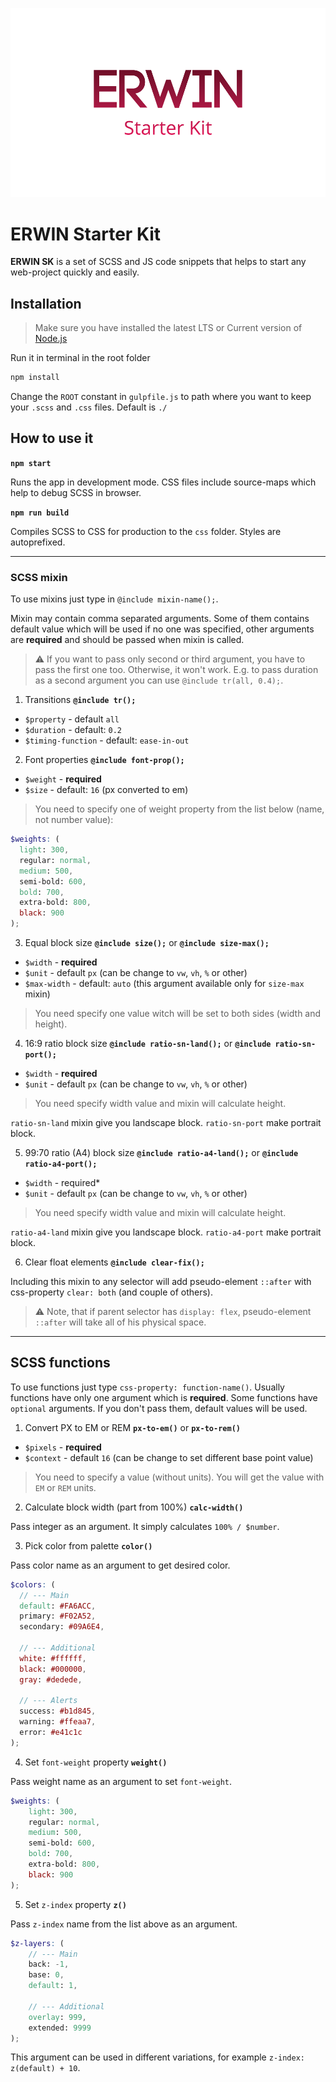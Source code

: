 ![ERWIN Starter Kit](/preview.png)

# ERWIN Starter Kit

**ERWIN SK** is a set of SCSS and JS code snippets that helps to start any web-project quickly and easily.

## Installation

> Make sure you have installed the latest LTS or Current version of [Node.js](https://nodejs.org/)

Run it in terminal in the root folder

```bash
npm install
```

Change the `ROOT` constant in `gulpfile.js` to path where you want to keep your `.scss` and `.css` files. Default is `./`

## How to use it

**`npm start`**

Runs the app in development mode. CSS files include source-maps which help to debug SCSS in browser.

**`npm run build`**

Compiles SCSS to CSS for production to the `css` folder. Styles are autoprefixed.

---

### SCSS mixin

To use mixins just type in `@include mixin-name();`.

Mixin may contain comma separated arguments. Some of them contains default value which will be used if no one was specified, other arguments are **required** and should be passed when mixin is called.

> :warning: If you want to pass only second or third argument, you have to pass the first one too. Otherwise, it won't work. E.g. to pass duration as a second argument you can use `@include tr(all, 0.4);`.

1. Transitions **`@include tr();`**

* `$property` - default `all`
* `$duration` - default: `0.2`
* `$timing-function` - default: `ease-in-out`

2. Font properties **`@include font-prop();`**

* `$weight` - **required**
* `$size` - default: `16` (px converted to em)

> You need to specify one of weight property from the list below (name, not number value):

  ```scss
  $weights: (
    light: 300,
    regular: normal,
    medium: 500,
    semi-bold: 600,
    bold: 700,
    extra-bold: 800,
    black: 900
  );
  ```

3. Equal block size **`@include size();`** or **`@include size-max();`**

* `$width` - **required**
* `$unit` - default `px` (can be change to `vw`, `vh`, `%` or other)
* `$max-width` - default: `auto` (this argument available only for `size-max` mixin)

> You need specify one value witch will be set to both sides (width and height).

4. 16:9 ratio block size **`@include ratio-sn-land();`** or **`@include ratio-sn-port();`**

* `$width` - **required**
* `$unit` - default `px` (can be change to `vw`, `vh`, `%` or other)

> You need specify width value and mixin will calculate height.

`ratio-sn-land` mixin give you landscape block.
`ratio-sn-port` make portrait block.

5. 99:70 ratio (A4) block size **`@include ratio-a4-land();`** or **`@include ratio-a4-port();`**

* `$width` - required*
* `$unit` - default `px` (can be change to `vw`, `vh`, `%` or other)

> You need specify width value and mixin will calculate height.

`ratio-a4-land` mixin give you landscape block.
`ratio-a4-port` make portrait block.

6. Clear float elements **`@include clear-fix();`**

Including this mixin to any selector will add pseudo-element `::after` with css-property `clear: both` (and couple of others).

> :warning: Note, that if parent selector has `display: flex`, pseudo-element `::after` will take all of his physical space.

---

## SCSS functions

To use functions just type `css-property: function-name()`. Usually functions have only one argument which is **required**. Some functions have `optional` arguments. If you don't pass them, default values will be used.

1. Convert PX to EM or REM **`px-to-em()`** or **`px-to-rem()`**

* `$pixels` - **required**
* `$context` - default `16` (can be change to set different base point value)

> You need to specify a value (without units). You will get the value with `EM` or `REM` units.

2. Calculate block width (part from 100%) **`calc-width()`**

Pass integer as an argument. It simply calculates `100% / $number`.

3. Pick color from palette **`color()`**

Pass color name as an argument to get desired color.

```scss
$colors: (
  // --- Main
  default: #FA6ACC,
  primary: #F02A52,
  secondary: #09A6E4,

  // --- Additional
  white: #ffffff,
  black: #000000,
  gray: #dedede,

  // --- Alerts
  success: #b1d845,
  warning: #ffeaa7,
  error: #e41c1c
);
```

4. Set `font-weight` property **`weight()`**

Pass weight name as an argument to set `font-weight`. 

```scss
$weights: (
    light: 300,
    regular: normal,
    medium: 500,
    semi-bold: 600,
    bold: 700,
    extra-bold: 800,
    black: 900
);
```

5. Set `z-index` property **`z()`**

Pass `z-index` name from the list above as an argument.

```scss
$z-layers: (
    // --- Main 
    back: -1,
    base: 0,
    default: 1,

    // --- Additional  
    overlay: 999,
    extended: 9999
);
```

This argument can be used in different variations, for example `z-index: z(default) + 10`.